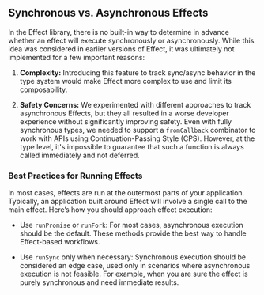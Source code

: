 ## Synchronous vs. Asynchronous Effects

In the Effect library, there is no built-in way to determine in advance whether an effect will execute synchronously or asynchronously. While this idea was considered in earlier versions of Effect, it was ultimately not implemented for a few important reasons:

1. **Complexity:** Introducing this feature to track sync/async behavior in the type system would make Effect more complex to use and limit its composability.

2. **Safety Concerns:** We experimented with different approaches to track asynchronous Effects, but they all resulted in a worse developer experience without significantly improving safety. Even with fully synchronous types, we needed to support a `fromCallback` combinator to work with APIs using Continuation-Passing Style (CPS). However, at the type level, it's impossible to guarantee that such a function is always called immediately and not deferred.

### Best Practices for Running Effects

In most cases, effects are run at the outermost parts of your application. Typically, an application built around Effect will involve a single call to the main effect. Here’s how you should approach effect execution:

- Use `runPromise` or `runFork`: For most cases, asynchronous execution should be the default. These methods provide the best way to handle Effect-based workflows.

- Use `runSync` only when necessary: Synchronous execution should be considered an edge case, used only in scenarios where asynchronous execution is not feasible. For example, when you are sure the effect is purely synchronous and need immediate results.
